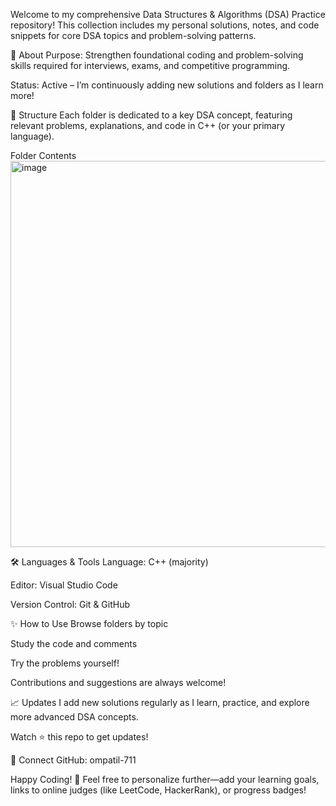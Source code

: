 Welcome to my comprehensive Data Structures & Algorithms (DSA) Practice repository!
This collection includes my personal solutions, notes, and code snippets for core DSA topics and problem-solving patterns.

🚀 About
Purpose: Strengthen foundational coding and problem-solving skills required for interviews, exams, and competitive programming.

Status: Active – I’m continuously adding new solutions and folders as I learn more!

📂 Structure
Each folder is dedicated to a key DSA concept, featuring relevant problems, explanations, and code in C++ (or your primary language).

Folder	Contents
<img width="612" height="618" alt="image" src="https://github.com/user-attachments/assets/7111acc0-c2d2-4320-a84c-6c60514aaec6" />

🛠️ Languages & Tools
Language: C++ (majority)

Editor: Visual Studio Code

Version Control: Git & GitHub

✨ How to Use
Browse folders by topic

Study the code and comments

Try the problems yourself!

Contributions and suggestions are always welcome!

📈 Updates
I add new solutions regularly as I learn, practice, and explore more advanced DSA concepts.

Watch ⭐ this repo to get updates!

🤝 Connect
GitHub: ompatil-711

Happy Coding! 🚀
Feel free to personalize further—add your learning goals, links to online judges (like LeetCode, HackerRank), or progress badges!
